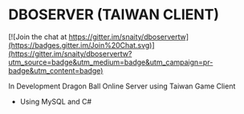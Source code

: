 DBOSERVER (TAIWAN CLIENT)
=============

[![Join the chat at https://gitter.im/snaity/dboservertw](https://badges.gitter.im/Join%20Chat.svg)](https://gitter.im/snaity/dboservertw?utm_source=badge&utm_medium=badge&utm_campaign=pr-badge&utm_content=badge)

In Development Dragon Ball Online Server using Taiwan Game Client

- Using MySQL and C# 
